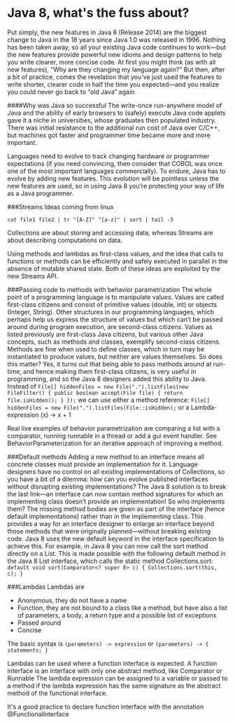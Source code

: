 # Java 8, what's the fuss about?

Put simply, the new features in Java 8 (Release 2014) are the biggest change to Java in the 18 years since
Java 1.0 was released in 1996. Nothing has been taken away, so all your existing Java code continues
to work—but the new features provide powerful new idioms and design patterns to
help you write clearer, more concise code. At first you might think (as with all new features),
“Why are they changing my language again?” But then, after a bit of practice,
comes the revelation that you’ve just used the features to write shorter, clearer code in
half the time you expected—and you realize you could never go back to “old Java” again.


####Why was Java so successful
The write-once run-anywhere model of Java and the ability of early browsers
to (safely) execute Java code applets gave it a niche in universities, whose graduates
then populated industry. There was initial resistance to the additional run cost of Java
over C/C++, but machines got faster and programmer time became more and more
important.

Languages need to evolve to track changing hardware
or programmer expectations (if you need convincing, then consider that COBOL
was once one of the most important languages commercially).
To endure, Java has to
evolve by adding new features. This evolution will be pointless unless the new features
are used, so in using Java 8 you’re protecting your way of life as a Java programmer.

###Streams
Ideas coming from linux

`cat file1 file2 | tr "[A-Z]" "[a-z]" | sort | tail -3`

Collections are about storing and accessing data, whereas Streams are about describing computations on data. 

Using methods and lambdas as first-class values, and the idea
that calls to functions or methods can be efficiently and safely executed in parallel in
the absence of mutable shared state. Both of these ideas are exploited by the new
Streams API.

###Passing code to methods with behavior parametrization
The whole point of a programming language is to manipulate values. Values are called first-class citizens and consist
of primitive values (double, int) or objects (Integer, String). Other structures in our programming languages, which perhaps help us express the structure of values but which can’t
be passed around during program execution, are second-class citizens. Values as listed previously are first-class Java citizens, but various other Java concepts, such as methods
and classes, exemplify second-class citizens. Methods are fine when used to define classes, which in turn may be instantiated to produce values, but neither are values
themselves. So does this matter? Yes, it turns out that being able to pass methods
around at run-time, and hence making them first-class citizens, is very useful in programming,
and so the Java 8 designers added this ability to Java. Instead of
`File[] hiddenFiles = new File(".").listFiles(new FileFilter() {
 public boolean accept(File file) {
 return file.isHidden();
 }
 });`
we can use either a method reference:
`File[] hiddenFiles = new File(".").listFiles(File::isHidden);`
or a Lambda-expression (x) -> x + 1

Real live examples of behavior parametrization are comparing a list with a comparator, running runnable in a thread or add a gui event handler.
See BehaviorParameterization for an iterative approach of improving a method.

###Default methods
Adding a
new method to an interface means all concrete classes must provide an implementation
for it. Language designers have no control on all existing implementations of
Collections, so you have a bit of a dilemma: how can you evolve published interfaces
without disrupting existing implementations? The Java 8 solution is to break the last link—an interface can now contain method
signatures for which an implementing class doesn’t provide an implementation! So
who implements them? The missing method bodies are given as part of the interface
(hence default implementations) rather than in the implementing class.
This provides a way for an interface designer to enlarge an interface beyond those
methods that were originally planned—without breaking existing code. Java 8 uses the
new default keyword in the interface specification to achieve this. For example, in Java 8 you can now call the sort method directly on a List. This is
made possible with the following default method in the Java 8 List interface, which
calls the static method Collections.sort:
`default void sort(Comparator<? super E> c) {
Collections.sort(this, c);
}`

###Lambdas
Lambdas are
- Anonymous, they do not have a name
- Function, they are not bound to a class like a method, but have also a list of parameters, a body, a return type and a possible list of exceptions
- Passed around
- Concise

The basic syntax is
`(parameters) -> expression`
or
`(parameters) -> { statements; }`

Lambdas can be used where a function interface is expected. A function interface is an interface with only one abstract method, like Comparator or Runnable
The lambda expression can be assigned to a variable or passed to a method if the lambda expression has
the same signature as the abstract method of the functional interface.
 
It's a good practice to declare function interface with the annotation
@FunctionalInterface

